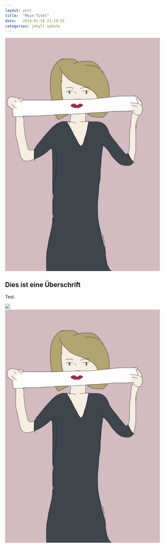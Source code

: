 ```yaml
---
layout: post
title:  "Mein Titel"
date:   2014-01-16 21:19:55
categories: jekyll update
---
```


<img src="/images/IMG_1698.JPG" class="half-width left" />

## Dies ist eine Überschrift

Test.

![](http://s3-eu-west-1.amazonaws.com/slightlyopaque/images/87/large/Sketch_2013-12-15_13_55_36.png?1388495552)
![](/images/IMG_1698.JPG)
